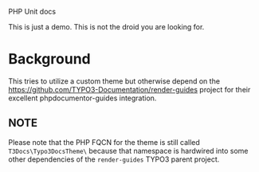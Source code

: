 PHP Unit docs

This is just a demo. This is not the droid you are looking for.

# Background

This tries to utilize a custom theme but otherwise depend on the
https://github.com/TYPO3-Documentation/render-guides project
for their excellent phpdocumentor-guides integration.

## NOTE

Please note that the PHP FQCN for the theme is still called
`T3Docs\Typo3DocsTheme\` because that namespace is hardwired
into some other dependencies of the `render-guides` TYPO3
parent project.
